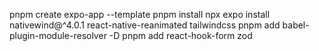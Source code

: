 pnpm create expo-app --template
pnpm install
npx expo install nativewind@^4.0.1 react-native-reanimated tailwindcss
pnpm add babel-plugin-module-resolver -D
pnpm add react-hook-form zod